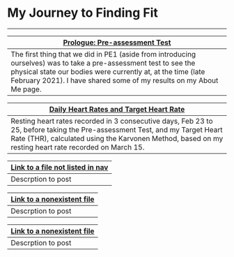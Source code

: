 # My Journey to Finding Fit
***

[Prologue: Pre-assessment Test](about.md) |
---------------------------------------------|
The first thing that we did in PE1 (aside from introducing ourselves) was to take a pre-assessment test to see the physical state our bodies were currently at, at the time (late February 2021). I have shared some of my results on my About Me page.|

[Daily Heart Rates and Target Heart Rate](thr-andrecords.md) |
---------------------------------------------|
Resting heart rates recorded in 3 consecutive days, Feb 23 to 25, before taking the Pre-assessment Test, and my Target Heart Rate (THR), calculated using the Karvonen Method, based on my resting heart rate recorded on March 15. |

[Link to a file not listed in nav](setup.md) |
---------------------------------------------|
Descrption to post|

[Link to a nonexistent file](404.md) |
---------------------------------------------|
Descrption to post|

[Link to a nonexistent file](404.md) |
---------------------------------------------|
Descrption to post|
